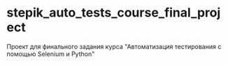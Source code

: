 # stepik_auto_tests_course_final_project
Проект для финального задания курса "Автоматизация тестирования с помощью Selenium и Python"
